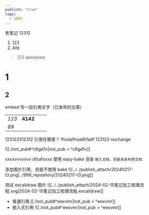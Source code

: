 ```yaml
---
publish: "true"
tags:
  - 1BRC
---
```


老笔记
12312
1. 123
2. Afd
> 123
qewqewq
# 1
## 2
embed
写一段引用文字（已发布的文章）

|  |  |  |  |
| ---- | ---: | ---- | ---- |
| *123* | **4142** |  |  |
| ~~23~~ |  |  |  |

123123312312 引用在哪里？
fhsdafhsadhfadf 123123 nochange


![[./not_pub#^c6gd1v|not_pub > ^c6gd1v]]


xxxxvvvvvvv
dfsafxxxx
使用 easy-bake 渲染 `嵌入文档，但是未发布原文档`

添加图片引用，但是不使用 bake
![[../../publish_attach/20240217-t3.png|../999_repository/20240217-t3.png]]

测试 excalidraw 图片
![[../../publish_attach/2024-02-15笔记加工梳理流程.svg|2024-02-15笔记加工梳理流程.excalidraw]]

- 普通引用 [[./not_pub#^eexvmr|not_pub > ^eexvmr]]
- 嵌入式引用
![[./not_pub#^eexvmr|not_pub > ^eexvmr]]